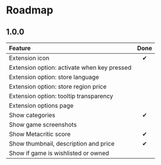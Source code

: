 # Roadmap

## 1.0.0

| Feature | Done |
| :-- | :--: |
| Extension icon | ✔ |
| Extension option: activate when key pressed ||
| Extension option: store language ||
| Extension option: store region price ||
| Extension option: tooltip transparency ||
| Extension options page ||
| Show categories | ✔ |
| Show game screenshots ||
| Show Metacritic score | ✔ |
| Show thumbnail, description and price | ✔ |
| Show if game is wishlisted or owned ||